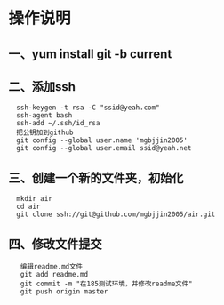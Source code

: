 操作说明
=====

一、yum install git -b current
---

二、添加ssh
---
      ssh-keygen -t rsa -C "ssid@yeah.com"  
      ssh-agent bash 
      ssh-add ~/.ssh/id_rsa
      把公钥加到github
      git config --global user.name 'mgbjjin2005'
      git config --global user.email ssid@yeah.net

三、创建一个新的文件夹，初始化
---
      mkdir air
      cd air
      git clone ssh://git@github.com/mgbjjin2005/air.git

四、修改文件提交
---
       编辑readme.md文件
       git add readme.md
       git commit -m "在185测试环境，并修改readme文件"
       git push origin master

